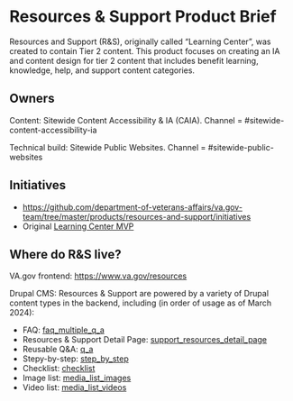 # Resources & Support Product Brief

Resources and Support (R&S), originally called “Learning Center”, was created to contain Tier 2 content. This product focuses on creating an IA and content design for tier 2 content that includes benefit learning, knowledge, help, and support content categories. 

## Owners
Content: Sitewide Content Accessibility & IA (CAIA).  Channel = #sitewide-content-accessibility-ia

Technical build: Sitewide Public Websites. Channel = #sitewide-public-websites

## Initiatives
* https://github.com/department-of-veterans-affairs/va.gov-team/tree/master/products/resources-and-support/initiatives
* Original [Learning Center MVP](https://github.com/department-of-veterans-affairs/va.gov-team/tree/master/products/content/tier-2-content-IA-and-design/learning-center-mvp)

## Where do R&S live? 
VA.gov frontend: https://www.va.gov/resources

Drupal CMS: Resources & Support are powered by a variety of Drupal content types in the backend, including (in order of usage as of March 2024):

* FAQ: [faq_multiple_q_a](https://prod.cms.va.gov/admin/content?title=&type=faq_multiple_q_a&moderation_state=All&owner=All) 
* Resources & Support Detail Page: [support_resources_detail_page](https://prod.cms.va.gov/admin/content?title=&type=support_resources_detail_page&moderation_state=All&owner=All)
* Reusable Q&A: [q_a](https://prod.cms.va.gov/admin/content?title=&type=q_a&moderation_state=All&owner=All) 
* Stepy-by-step: [step_by_step](https://prod.cms.va.gov/admin/content?title=&type=step_by_step&moderation_state=All&owner=All)
* Checklist: [checklist](https://prod.cms.va.gov/admin/content?title=&type=checklist&moderation_state=All&owner=All) 
* Image list: [media_list_images](https://prod.cms.va.gov/admin/content?title=&type=media_list_images&moderation_state=All&owner=All)
* Video list: [media_list_videos](https://prod.cms.va.gov/admin/content?title=&type=media_list_videos&moderation_state=All&owner=All)
